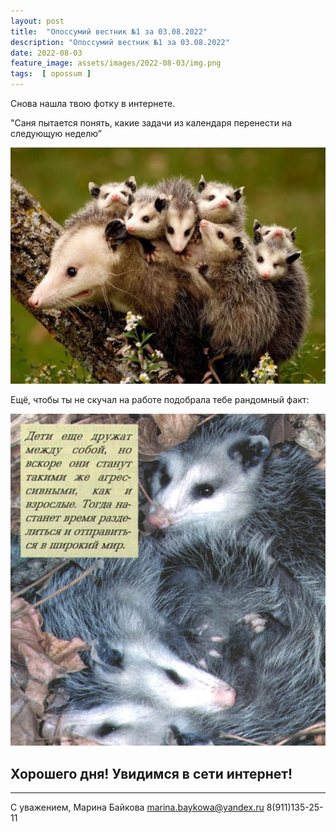 ```yaml
---
layout: post
title:  "Опоссумий вестник №1 за 03.08.2022"
description: "Опоссумий вестник №1 за 03.08.2022"
date: 2022-08-03
feature_image: assets/images/2022-08-03/img.png
tags:  [ opossum ]
---
```


Снова нашла твою фотку в интернете.

"Саня пытается понять, какие задачи из календаря перенести на следующую неделю”

<!--more-->

![](../assets/images/2022-08-03/img.png)

Ещё, чтобы ты не скучал на работе подобрала тебе рандомный факт:

![](../assets/images/2022-08-03/img_1.png)

## Хорошего дня! Увидимся в сети интернет!

---

С уважением, Марина Байкова
marina.baykowa@yandex.ru
8(911)135-25-11

